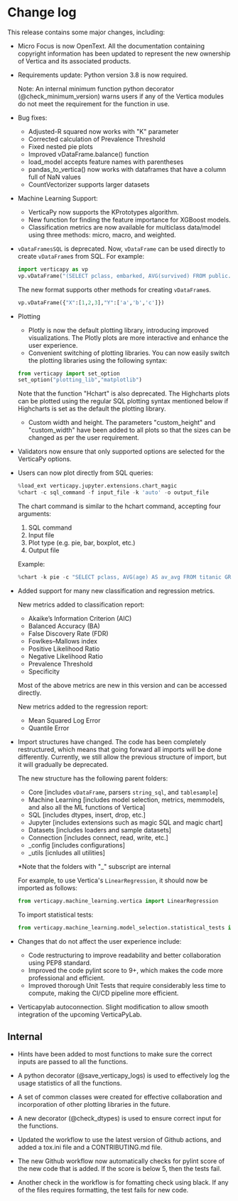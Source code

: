 # Change log

 

This release contains some major changes, including:

 
- Micro Focus is now OpenText. All the documentation containing copyright information has been updated to represent the new ownership of Vertica and its associated products.


- Requirements update: Python version 3.8 is now required.

  Note: An internal minimum function python decorator (@check_minimum_version) warns users if any of the Vertica modules do not meet the requirement for the function in use.

  
- Bug fixes:
    - Adjusted-R squared now works with "K" parameter
    - Corrected calculation of Prevalence Threshold
    - Fixed nested pie plots
    - Improved vDataFrame.balance() function
    - load_model accepts feature names with parentheses
    - pandas_to_vertica() now works with dataframes that have a column full of NaN values
    - CountVectorizer supports larger datasets

- Machine Learning Support:
    - VerticaPy now supports the KPrototypes algorithm.
    - New function for finding the feature importance for XGBoost models.
    - Classification metrics are now available for multiclass data/model using three methods: micro, macro, and weighted.


- `vDataFramesSQL` is deprecated. Now, `vDataFrame` can be used directly to create `vDataFrame`s from SQL. For example:


  ```python
  import verticapy as vp
  vp.vDataFrame("(SELECT pclass, embarked, AVG(survived) FROM public.titanic GROUP BY 1, 2) x")
  ```

  The new format supports other methods for creating `vDataFrame`s.

  ```python
  vp.vDataFrame({"X":[1,2,3],"Y":['a','b','c']})
  ```
 

- Plotting
    - Plotly is now the default plotting library, introducing improved visualizations. The Plotly plots are more interactive and enhance the user experience.
    - Convenient switching of plotting libraries. You can now easily switch the plotting libraries using the following syntax:


    ```python
    from verticapy import set_option
    set_option("plotting_lib","matplotlib")
    ```

    Note that the function "Hchart" is also deprecated. The Highcharts plots can be plotted using the regular SQL plotting syntax mentioned below if Highcharts is set as the default the plotting library.

    - Custom width and height. The parameters "custom_height" and "custom_width" have been added to all plots so that the sizes can be changed as per the user requirement.

  
- Validators now ensure that only supported options are selected for the VerticaPy options.

 
- Users can now plot directly from SQL queries:

  ```python
  %load_ext verticapy.jupyter.extensions.chart_magic
  %chart -c sql_command -f input_file -k 'auto' -o output_file
  ```

  The chart command is similar to the hchart command, accepting four arguments:

  1. SQL command
  2. Input file
  3. Plot type (e.g. pie, bar, boxplot, etc.)
  4. Output file

  Example:

  ```python
  %chart -k pie -c "SELECT pclass, AVG(age) AS av_avg FROM titanic GROUP BY 1;"
  ```

- Added support for many new classification and regression metrics.

  New metrics added to classification report:
    - Akaike’s Information Criterion (AIC)
    - Balanced Accuracy (BA)
    - False Discovery Rate (FDR)
    - Fowlkes–Mallows index
    - Positive Likelihood Ratio
    - Negative Likelihood Ratio
    - Prevalence Threshold
    - Specificity

    Most of the above metrics are new in this version and can be accessed directly.

    New metrics added to the regression report:
    - Mean Squared Log Error
    - Quantile Error

  
- Import structures have changed. The code has been completely restructured, which means that going forward all imports will be done differently. Currently, we still allow the previous structure of import, but it will gradually be deprecated.


  The new structure has the following parent folders:

   - Core [includes `vDataFrame`, parsers `string_sql`, and `tablesample`]
   - Machine Learning [includes model selection, metrics, memmodels, and also all the ML functions of Vertica]
   - SQL [includes dtypes, insert, drop, etc.]
   - Jupyter [includes extensions such as magic SQL and magic chart]
   - Datasets [includes loaders and sample datasets]
   - Connection [includes connect, read, write, etc.]
   - _config [includes configurations]
   - _utils [icnludes all utilities]

  *Note that the folders with "_" subscript are internal


  For example, to use Vertica's `LinearRegression`, it should now be imported as follows:

  ```python
  from verticapy.machine_learning.vertica import LinearRegression
  ```

  To import statistical tests:

  ```python
  from verticapy.machine_learning.model_selection.statistical_tests import het_arch
  ```
  
- Changes that do not affect the user experience include:

     - Code restructuring to improve readability and better collaboration using PEP8 standard.
     - Improved the code pylint score to 9+, which makes the code more professional and efficient.
     - Improved thorough Unit Tests that require considerably less time to compute, making the CI/CD pipeline more efficient.

 
- Verticapylab autoconnection. Slight modification to allow smooth integration of the upcoming VerticaPyLab.

  
## Internal


- Hints have been added to most functions to make sure the correct inputs are passed to all the functions.

- A python decorator (@save_verticapy_logs) is used to effectively log the usage statistics of all the functions.

- A set of common classes were created for effective collaboration and incorporation of other plotting libraries in the future.

- A new decorator (@check_dtypes) is used to ensure correct input for the functions.

- Updated the workflow to use the latest version of Github actions, and added a tox.ini file and a CONTRIBUTING.md file.

- The new Github workflow now automatically checks for pylint score of the new code that is added. If the score is below 5, then the tests fail.

- Another check in the workflow is for fomatting check using black. If any of the files requires formatting, the test fails for new code.

